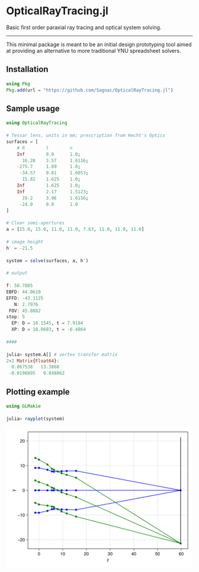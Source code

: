 # OpticalRayTracing.jl

Basic first order paraxial ray tracing and optical system solving.

----

This minimal package is meant to be an initial design prototyping tool aimed at providing an alternative to more traditional YNU spreadsheet solvers.

## Installation

```julia
using Pkg
Pkg.add(url = "https://github.com/Sagnac/OpticalRayTracing.jl")
```

## Sample usage

```julia
using OpticalRayTracing

# Tessar lens, units in mm; prescription from Hecht's Optics
surfaces = [
    # R        t        n
    Inf        0.0      1.0;
      16.28    3.57     1.6116;
    -275.7     1.89     1.0;
     -34.57    0.81     1.6053;
      15.82    1.625    1.0;
    Inf        1.625    1.0;
    Inf        2.17     1.5123;
      19.2     3.96     1.6116;
     -24.0     0.0      1.0
]

# Clear semi-apertures
a = [15.0, 15.0, 11.0, 11.0, 7.63, 11.0, 11.0, 11.0]

# image height
h′ = -21.5

system = solve(surfaces, a, h′)

# output

f: 50.7885
EBFD: 44.0610
EFFD: -43.1125
   N: 2.7976
 FOV: 45.8882
stop: 5
  EP: D = 18.1545, t = 7.9184
  XP: D = 18.0683, t = -6.4864

####

julia> system.A[] # vertex transfer matrix
2×2 Matrix{Float64}:
  0.867538   13.3868
 -0.0196895   0.848862
```

## Plotting example

```julia
using GLMakie

julia> rayplot(system)
```

![rayplot](images/rayplot.png)
